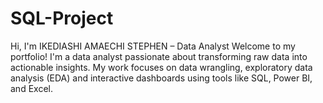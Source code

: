 # SQL-Project
 Hi, I'm IKEDIASHI AMAECHI STEPHEN – Data Analyst
Welcome to my portfolio! I'm a data analyst passionate about transforming raw data into actionable insights. My work focuses on data wrangling, exploratory data analysis (EDA) and interactive dashboards using tools like SQL, Power BI, and Excel.
